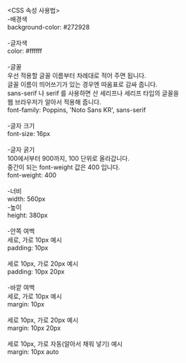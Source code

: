 <CSS 속성 사용법>   
-배경색  
background-color: #272928  
<br> 
-글자색  
color: #ffffff
<br>
<br>
-글꼴  
우선 적용할 글꼴 이름부터 차례대로 적어 주면 됩니다.  
글꼴 이름이 띄어쓰기가 있는 경우엔 따옴표로 감싸 줍니다.  
sans-serif 나 serif 를 사용하면 산 세리프나 세리프 타입의 글꼴을 <br>웹 브라우저가 알아서 적용해 줍니다.  
font-family: Poppins, 'Noto Sans KR', sans-serif
<br>
<br>
-글자 크기  
font-size: 16px  
<br>
-글자 굵기  
100에서부터 900까지, 100 단위로 올라갑니다.  
중간이 되는 font-weight 값은 400 입니다.  
font-weight: 400  
<br>
-너비  
width: 560px
<br>
-높이  
height: 380px
<br>
<br>
-안쪽 여백  
세로, 가로 10px 예시  
padding: 10px  
<br>
세로 10px, 가로 20px 예시  
padding: 10px 20px
<br>  
-바깥 여백  
세로, 가로 10px 예시  
margin: 10px  
<br>
세로 10px, 가로 20px 예시  
margin: 10px 20px  
<br>
세로 10px, 가로 자동(알아서 채워 넣기) 예시  
margin: 10px auto
